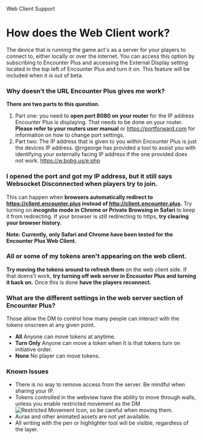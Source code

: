 Web Client Support

# How does the Web Client work?
The device that is running the game act's as a server for your players to connect to, either locally or over the internet. You can access this option by subscribing to Encounter Plus and accessing the External Display setting located in the top left of Encounter Plus and turn it on. This feature will be included when it is out of beta.

### Why doesn’t the URL Encounter Plus gives me work?
**There are two parts to this question.**
1. Part one: you need to **open port 8080 on your router** for the IP address Encounter Plus is displaying. That needs to be done on your router. **Please refer to your routers user manual** or https://portforward.com for information on how to change port settings.
2. Part two: The IP address that is given to you within Encounter Plus is just the devices IP address. @rrgeorge has provided a tool to assist you with identifying your externally facing IP address if the one provided does not work. https://w.bobg.us/e.php

### I opened the port and got my IP address, but it still says Websocket Disconnected when players try to join.
This can happen when **browsers automatically redirect to https://client.encounter.plus instead of http://client.encounter.plus.** Try turning on **incognito mode in Chrome or Private Browsing in Safari** to keep it from redirecting. If your browser is still redirecting to https, **try clearing your browser history.** 

**Note: Currently, only Safari and Chrome have been tested for the Encounter Plus Web Client.** 

### All or some of my tokens aren't appearing on the web client.
**Try moving the tokens around to refresh them** on the web client side. If that doens't work, **try turning off web server in Encounter Plus and turning it back on.** Once this is done **have the players reconnect.** 

### What are the different settings in the web server section of Encounter Plus?
Those allow the DM to control how many people can interact with the tokens onscreen at any given point. 
- **All** Anyone can move tokens at anytime. 
- **Turn Only** Anyone can move a token when it is that tokens turn on initiative order.
- **None** No player can move tokens. 

### Known Issues
- There is no way to remove access from the server. Be mindful when sharing your IP.
- Tokens controlled in the webview have the ability to move through walls, unless you enable restricted movement as the DM ![Restricted Movement Icon](https://help.encounter.plus/icons/move-restricted2.png "Restricted Movement"), so be careful when moving them. 
- Auras and other animated assets are not yet available. 
- All writing with the pen or highlighter tool will be visible, regardless of the layer.

